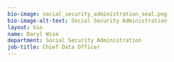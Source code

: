 ```yaml
---
bio-image: social_security_administration_seal.png
bio-image-alt-text: Social Security Administration
layout: bio
name: Daryl Wise
department: Social Security Administration
job-title: Chief Data Officer
---
```

